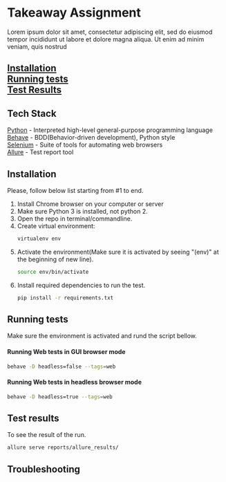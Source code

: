 # Takeaway Assignment
Lorem ipsum dolor sit amet, consectetur adipiscing elit, 
sed do eiusmod tempor incididunt ut labore et dolore 
magna aliqua. Ut enim ad minim veniam, quis nostrud 

[Installation](#installation)<br/>
[Running tests](#running)<br/>
[Test Results](#results)<br/>
---

<a name="installation"/></a>
## Tech Stack
[Python](python.org) - Interpreted high-level general-purpose programming language <br/>
[Behave](https://behave.readthedocs.io/en/stable/) - BDD(Behavior-driven development), Python style <br/>
[Selenium](https://www.selenium.dev/) - Suite of tools for automating web browsers <br/>
[Allure](https://github.com/allure-framework) - Test report tool <br/>

<a name="installation"/></a>
## Installation
Please, follow below list starting from #1 to end.
1. Install Chrome browser on your computer or server
2. Make sure Python 3 is installed, not python 2.
3. Open the repo in terminal/commandline.
4. Create virtual environment:
    ```bash
    virtualenv env 
    ```
5. Activate the environment(Make sure it is activated by seeing "(env)" at the beginning of new line).
    ```bash
    source env/bin/activate
    ```
6. Install required dependencies to run the test. 
    ```bash
    pip install -r requirements.txt
    ```

<a name="running"/></a>
## Running tests
Make sure the environment is activated and rund the script bellow.
#### Running Web tests in GUI browser mode
   ```bash
  behave -D headless=false --tags=web
   ```
#### Running Web tests in headless browser mode
   ```bash
  behave -D headless=true --tags=web
   ```

<a name="results"/></a>
## Test results
To see the result of the run. 
   ```bash
  allure serve reports/allure_results/
   ```

## Troubleshooting

